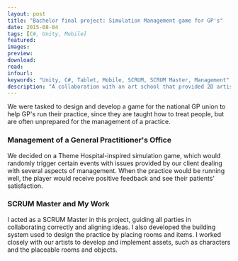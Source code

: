 ```yaml
---
layout: post
title: "Bachelor final project: Simulation Management game for GP's"
date: 2015-08-04
tags: [C#, Unity, Mobile]
featured:
images:
preview:
download:
read:
infourl:
keywords: "Unity, C#, Tablet, Mobile, SCRUM, SCRUM Master, Management"
description: "A collaboration with an art school that provided 2D artists."
---
```


We were tasked to design and develop a game for the national GP union to help GP's run their practice, since they are taught how to treat people, but are often unprepared for the management of a practice.

### Management of a General Practitioner's Office
We decided on a Theme Hospital-inspired simulation game, which would randomly trigger certain events with issues provided by our client dealing with several aspects of management. When the practice would be running well, the player would receive positive feedback and see their patients' satisfaction.

### SCRUM Master and My Work
I acted as a SCRUM Master in this project, guiding all parties in collaborating correctly and aligning ideas. I also developed the building system used to design the practice by placing rooms and items. I worked closely with our artists to develop and implement assets, such as characters and the placeable rooms and objects.